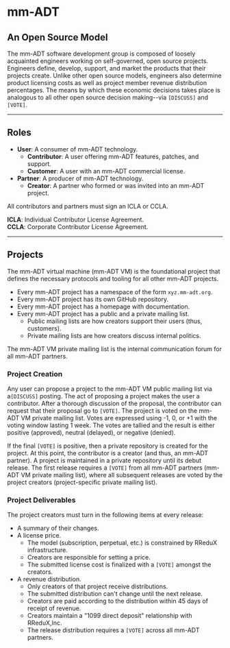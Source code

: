 # mm-ADT
## An Open Source Model

The mm-ADT software development group is composed of loosely acquainted
engineers working on self-governed, open source projects. Engineers 
define, develop, support, and market the products that their projects create. 
Unlike other open source models, engineers also determine product licensing
costs as well as project member revenue distribution percentages. The means
by which these economic decisions takes place is analogous to all other
open source decision making--via `[DISCUSS]` and `[VOTE]`.

---

## Roles
* **User**: A consumer of mm-ADT technology.
  * **Contributor**: A user offering mm-ADT features, patches, and support.  
  * **Customer**: A user with an mm-ADT commercial license.
* **Partner**: A producer of mm-ADT technology.
  * **Creator**: A partner who formed or was invited into an mm-ADT project.

All contributors and partners must sign an ICLA or CCLA.

**ICLA**: Individual Contributor License Agreement.  
**CCLA**: Corporate Contributor License Agreement.

---

## Projects
The mm-ADT virtual machine (mm-ADT VM) is the foundational project that defines
the necessary protocols and tooling for all other mm-ADT projects. 

* Every mm-ADT project has a namespace of the form `xyz.mm-adt.org`.
* Every mm-ADT project has its own GitHub repository.
* Every mm-ADT project has a homepage with documentation.
* Every mm-ADT project has a public and a private mailing list.
  * Public mailing lists are how creators support their users (thus, customers).
  * Private mailing lists are how creators discuss internal politics.

The mm-ADT VM private mailing list is the internal communication forum for all mm-ADT partners.

### Project Creation
Any user can propose a project to the mm-ADT VM public mailing list via a`[DISCUSS]` posting. 
The act of proposing a project makes the user a contributor. After a thorough
discussion of the proposal, the contributor can request that their proposal go to `[VOTE]`.
The project is voted on the mm-ADT VM private mailing list. 
Votes are expressed using -1, 0, or +1 with the voting window lasting 1 week. 
The votes are tallied and the result is either positive (approved), neutral (delayed), or negative (denied). 

If the final `[VOTE]` is positive, then a private repository is created for the project. 
At this point, the contributor is a creator (and thus, an mm-ADT partner). A project 
is maintained in a private repository until its debut release. The first release
requires a `[VOTE]` from all mm-ADT partners (mm-ADT VM private mailing list), where all subsequent 
releases are voted by the project creators (project-specific private mailing list).

### Project Deliverables
The project creators must turn in the following items at every release:

* A summary of their changes.
* A license price.
  * The model (subscription, perpetual, etc.) is constrained by RReduX infrastructure.
  * Creators are responsible for setting a price.
  * The submitted license cost is finalized with a `[VOTE]` amongst the creators.
* A revenue distribution.
  * Only creators of that project receive distributions.
  * The submitted distribution can't change until the next release.
  * Creators are paid according to the distribution within 45 days of receipt of revenue.
  * Creators maintain a "1099 direct deposit" relationship with RReduX,Inc.
  * The release distribution requires a `[VOTE]` across all mm-ADT partners.
